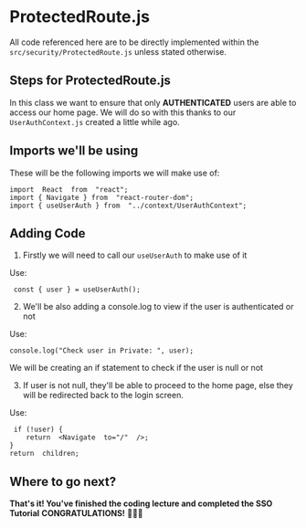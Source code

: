 
# ProtectedRoute.js
All code referenced here are to be directly implemented within the `src/security/ProtectedRoute.js` unless stated otherwise.

## Steps for ProtectedRoute.js
In this class we want to ensure that only **AUTHENTICATED** users are able to access our home page. We will do so with this thanks to our `UserAuthContext.js` created a little while ago.

## Imports we'll be using

These will be the following imports we will make use of:

    import  React  from  "react";
    import { Navigate } from  "react-router-dom";
    import { useUserAuth } from  "../context/UserAuthContext";

## Adding Code

 1. Firstly we will need to call our `useUserAuth` to make use of it

Use: 

     const { user } = useUserAuth();

 
 2.  We'll be also adding a console.log to view if the user is authenticated or not

Use: 

    console.log("Check user in Private: ", user);
    

We will be creating an if statement to check if the user is null or not

 3. If user is not null, they'll be able to proceed to the home page, else they will be redirected back to the login screen.

 Use: 
 

     if (!user) {
	    return  <Navigate  to="/"  />;
    }
    return  children;

## Where to go next?

**That's it! You've finished the coding lecture and completed the SSO Tutorial**
 **CONGRATULATIONS!** 🥳🥳🥳
